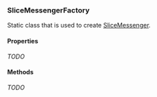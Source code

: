 ### SliceMessengerFactory

Static class that is used to create [SliceMessenger](SliceMessenger.markdown).

#### Properties

_TODO_

#### Methods

_TODO_